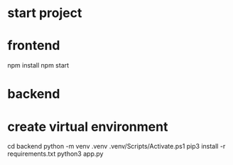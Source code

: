 # start project
# frontend
npm install
npm start

# backend
# create virtual environment
cd backend
python -m venv .venv
.venv/Scripts/Activate.ps1
pip3 install -r requirements.txt
python3 app.py

